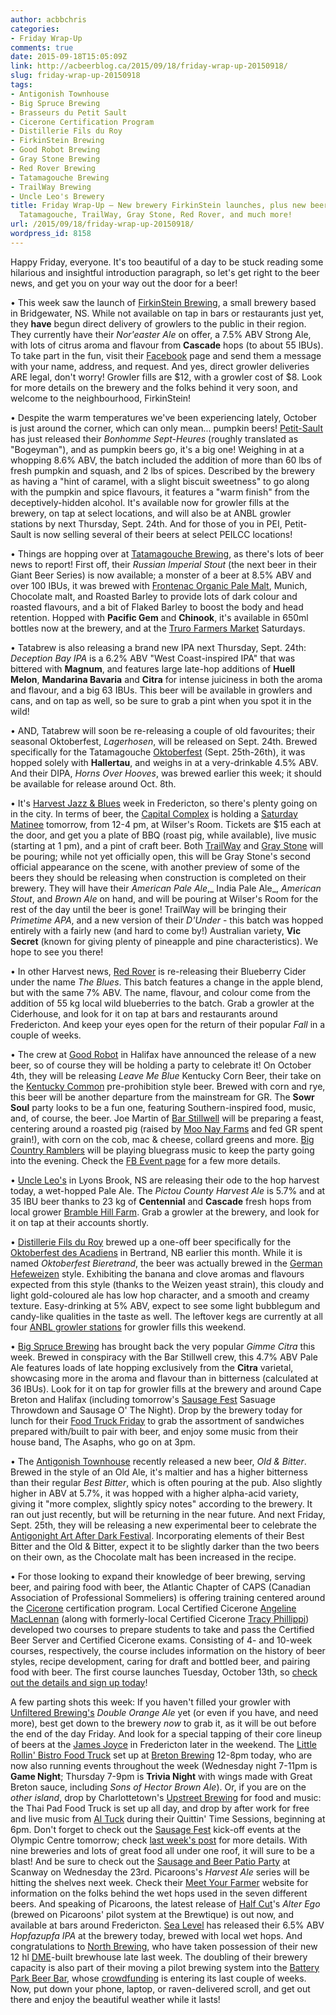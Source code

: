 ```yaml
---
author: acbbchris
categories:
- Friday Wrap-Up
comments: true
date: 2015-09-18T15:05:09Z
link: http://acbeerblog.ca/2015/09/18/friday-wrap-up-20150918/
slug: friday-wrap-up-20150918
tags:
- Antigonish Townhouse
- Big Spruce Brewing
- Brasseurs du Petit Sault
- Cicerone Certification Program
- Distillerie Fils du Roy
- FirkinStein Brewing
- Good Robot Brewing
- Gray Stone Brewing
- Red Rover Brewing
- Tatamagouche Brewing
- TrailWay Brewing
- Uncle Leo's Brewery
title: Friday Wrap-Up – New brewery FirkinStein launches, plus new beers from Petit-Sault,
  Tatamagouche, TrailWay, Gray Stone, Red Rover, and much more!
url: /2015/09/18/friday-wrap-up-20150918/
wordpress_id: 8158
---
```


Happy Friday, everyone. It's too beautiful of a day to be stuck reading some hilarious and insightful introduction paragraph, so let's get right to the beer news, and get you on your way out the door for a beer!

• This week saw the launch of [FirkinStein Brewing](https://www.facebook.com/pages/FirkinStein-Brewing/754150891380564), a small brewery based in Bridgewater, NS. While not available on tap in bars or restaurants just yet, they **have** begun direct delivery of growlers to the public in their region. They currently have their _Nor'easter Ale_ on offer, a 7.5% ABV Strong Ale, with lots of citrus aroma and flavour from **Cascade** hops (to about 55 IBUs). To take part in the fun, visit their [Facebook](https://www.facebook.com/FirkinStein-Brewing-754150891380564) page and send them a message with your name, address, and request. And yes, direct growler deliveries ARE legal, don't worry! Growler fills are $12, with a growler cost of $8. Look for more details on the brewery and the folks behind it very soon, and welcome to the neighbourhood, FirkinStein!

• Despite the warm temperatures we've been experiencing lately, October is just around the corner, which can only mean... pumpkin beers! [Petit-Sault](http://petitsault.com/en/) has just released their _Bonhomme Sept-Heures_ (roughly translated as "Bogeyman"), and as pumpkin beers go, it's a big one! Weighing in at a whopping 8.6% ABV, the batch included the addition of more than 60 lbs of fresh pumpkin and squash, and 2 lbs of spices. Described by the brewery as having a "hint of caramel, with a slight biscuit sweetness" to go along with the pumpkin and spice flavours, it features a "warm finish" from the deceptively-hidden alcohol. It's available now for growler fills at the brewery, on tap at select locations, and will also be at ANBL growler stations by next Thursday, Sept. 24th. And for those of you in PEI, Petit-Sault is now selling several of their beers at select PEILCC locations!

• Things are hopping over at [Tatamagouche Brewing](http://tatabrew.com/), as there's lots of beer news to report! First off, their _Russian Imperial Stout_ (the next beer in their Giant Beer Series) is now available; a monster of a beer at 8.5% ABV and over 100 IBUs, it was brewed with [Frontenac Organic Pale Malt](http://www.malteriefrontenac.com/index_eng.html), Munich, Chocolate malt, and Roasted Barley to provide lots of dark colour and roasted flavours, and a bit of Flaked Barley to boost the body and head retention. Hopped with **Pacific Gem** and **Chinook**, it's available in 650ml bottles now at the brewery, and at the [Truro Farmers Market](http://www.trurofarmersmarket.org/) Saturdays.

• Tatabrew is also releasing a brand new IPA next Thursday, Sept. 24th: _Deception Bay IPA_ is a 6.2% ABV "West Coast-inspired IPA" that was bittered with **Magnum**, and features large late-hop additions of **Huell Melon**, **Mandarina Bavaria** and **Citra** for intense juiciness in both the aroma and flavour, and a big 63 IBUs. This beer will be available in growlers and cans, and on tap as well, so be sure to grab a pint when you spot it in the wild!

• AND, Tatabrew will soon be re-releasing a couple of old favourites; their seasonal Oktoberfest, _Lagerhosen_, will be released on Sept. 24th. Brewed specifically for the Tatamagouche [Oktoberfest](http://www.nsoktoberfest.ca/) (Sept. 25th-26th), it was hopped solely with **Hallertau**, and weighs in at a very-drinkable 4.5% ABV. And their DIPA, _Horns Over Hooves_, was brewed earlier this week; it should be available for release around Oct. 8th.

• It's [Harvest Jazz & Blues](http://www.harvestjazzandblues.com/) week in Fredericton, so there's plenty going on in the city. In terms of beer, the [Capital Complex](https://www.facebook.com/thecapitalcomplex) is holding a [Saturday Matinee](https://www.facebook.com/events/1620561421543359/) tomorrow, from 12-4 pm, at Wilser's Room. Tickets are $15 each at the door, and get you a plate of BBQ (roast pig, while available), live music (starting at 1 pm), and a pint of craft beer. Both [TrailWay](https://www.facebook.com/trailwaybrewing) and [Gray Stone](https://www.facebook.com/Gray-Stone-Brewing-1549204721960095) will be pouring; while not yet officially open, this will be Gray Stone's second official appearance on the scene, with another preview of some of the beers they should be releasing when construction is completed on their brewery. They will have their _American Pale Ale_,_ India Pale Ale_, _American Stout_, and _Brown Ale_ on hand, and will be pouring at Wilser's Room for the rest of the day until the beer is gone! TrailWay will be bringing their _Primetime APA_, and a new version of their _D'Under_ - this batch was hopped entirely with a fairly new (and hard to come by!) Australian variety, **Vic Secret** (known for giving plenty of pineapple and pine characteristics). We hope to see you there!

• In other Harvest news, [Red Rover](http://www.redroverbrew.com/) is re-releasing their Blueberry Cider under the name _The Blues_. This batch features a change in the apple blend, but with the same 7% ABV. The name, flavour, and colour come from the addition of 55 kg local wild blueberries to the batch. Grab a growler at the Ciderhouse, and look for it on tap at bars and restaurants around Fredericton. And keep your eyes open for the return of their popular _Fall_ in a couple of weeks.

• The crew at [Good Robot](http://wroughtironbrewing.ca/) in Halifax have announced the release of a new beer, so of course they will be holding a party to celebrate it! On October 4th, they will be releasing _Leave Me Blue_ Kentucky Corn Beer, their take on the [Kentucky Common](https://en.wikipedia.org/wiki/Kentucky_common_beer) pre-prohibition style beer. Brewed with corn and rye, this beer will be another departure from the mainstream for GR. The **Sowr Soul** party looks to be a fun one, featuring Southern-inspired food, music, and, of course, the beer. Joe Martin of [Bar Stillwell](http://www.barstillwell.com/) will be preparing a feast, centering around a roasted pig (raised by [Moo Nay Farms](https://www.facebook.com/Moo-Nay-Farms-420505524713320) and fed GR spent grain!), with corn on the cob, mac & cheese, collard greens and more. [Big Country Ramblers](https://www.facebook.com/bigcountryramblers) will be playing bluegrass music to keep the party going into the evening. Check the [FB Event page](https://www.facebook.com/events/1624100301189685/) for a few more details.

• [Uncle Leo's](http://uncleleosbrewery.ca/) in Lyons Brook, NS are releasing their ode to the hop harvest today, a wet-hopped Pale Ale. The _Pictou County Harvest Ale_ is 5.7% and at 35 IBU beer thanks to 23 kg of **Centennial** and **Cascade** fresh hops from local grower [Bramble Hill Farm](http://www.bramblehill.ca/hop-yard.html). Grab a growler at the brewery, and look for it on tap at their accounts shortly.

• [Distillerie Fils du Roy](http://distilleriefilsduroy.com/) brewed up a one-off beer specifically for the [Oktoberfest des Acadiens](http://www.oktoberfestdesacadiens.com/) in Bertrand, NB earlier this month. While it is named _Oktoberfest Bieretrand_, the beer was actually brewed in the [German Hefeweizen](http://www.bjcp.org/2008styles/style15.php#1a) style. Exhibiting the banana and clove aromas and flavours expected from this style (thanks to the Weizen yeast strain), this cloudy and light gold-coloured ale has low hop character, and a smooth and creamy texture. Easy-drinking at 5% ABV, expect to see some light bubblegum and candy-like qualities in the taste as well. The leftover kegs are currently at all four [ANBL growler stations](http://www.nbliquor.com/documents/growler.pdf) for growler fills this weekend.

• [Big Spruce Brewing](http://www.bigspruce.ca/) has brought back the very popular _Gimme Citra_ this week. Brewed in conspiracy with the Bar Stillwell crew, this 4.7% ABV Pale Ale features loads of late hopping exclusively from the **Citra** varietal, showcasing more in the aroma and flavour than in bitterness (calculated at 36 IBUs). Look for it on tap for growler fills at the brewery and around Cape Breton and Halifax (including tomorrow's [Sausage Fest](http://sausagefesthfx.ca/) Sasuage Throwdown and Sausage O' The Night). Drop by the brewery today for lunch for their [Food Truck Friday](https://www.facebook.com/events/1492558881040778/) to grab the assortment of sandwiches prepared with/built to pair with beer, and enjoy some music from their house band, The Asaphs, who go on at 3pm.

• The [Antigonish Townhouse](http://antigonishtownhouse.wordpress.com/) recently released a new beer, _Old & Bitter_. Brewed in the style of an Old Ale, it's maltier and has a higher bitterness than their regular _Best Bitter_, which is often pouring at the pub. Also slightly higher in ABV at 5.7%, it was hopped with a higher alpha-acid variety, giving it "more complex, slightly spicy notes" according to the brewery. It ran out just recently, but will be returning in the near future. And next Friday, Sept. 25th, they will be releasing a new experimental beer to celebrate the [Antigonight Art After Dark Festival](https://www.facebook.com/antigonightfest). Incorporating elements of their Best Bitter and the Old & Bitter, expect it to be slightly darker than the two beers on their own, as the Chocolate malt has been increased in the recipe.

• For those looking to expand their knowledge of beer brewing, serving beer, and pairing food with beer, the Atlantic Chapter of CAPS (Canadian Association of Professional Sommeliers) is offering training centered around the [Cicerone](http://cicerone.org/) certification program. Local Certified Cicerone [Angeline MacLennan](http://www.palealewife.wordpress.com/) (along with formerly-local Certified Cicerone [Tracy Phillippi](http://thatbeerlady.com/)) developed two courses to prepare students to take and pass the Certified Beer Server and Certified Cicerone exams. Consisting of 4- and 10-week courses, respectively, the course includes information on the history of beer styles, recipe development, caring for draft and bottled beer, and pairing food with beer. The first course launches Tuesday, October 13th, so [check out the details and sign up today](http://sommelierscanada.com/atlantic/beer/)!

A few parting shots this week: If you haven't filled your growler with [Unfiltered Brewing's](http://unfuckingfiltered.com/) _Double Orange Ale_ yet (or even if you have, and need more), best get down to the brewery *now* to grab it, as it will be out before the end of the day Friday. And look for a special tapping of their core lineup of beers at the [James Joyce](https://www.facebook.com/FoodatTheCrownDowntown) in Fredericton later in the weekend. The [Little Rollin' Bistro Food Truck](http://www.lrbistro.ca/) set up at [Breton Brewing](http://bretonbrewing.ca/) 12-8pm today, who are now also running events throughout the week (Wednesday night 7-11pm is **Game Night**; Thursday 7-9pm is **Trivia Night** with wings made with Great Breton sauce, including _Sons of Hector Brown Ale_). Or, if you are on the _other island_, drop by Charlottetown's [Upstreet Brewing](http://upstreetcraftbrewing.com) for food and music: the Thai Pad Food Truck is set up all day, and drop by after work for free and live music from [Al Tuck](http://altuckmusic.bandcamp.com/releases) during their Quittin' Time Sessions, beginning at 6pm. Don't forget to check out the [Sausage Fest](http://sausagefesthfx.ca/) kick-off events at the Olympic Centre tomorrow; check [last week's post](http://acbeerblog.ca/2015/09/11/friday-wrap-up-20150911/) for more details. With nine breweries and lots of great food all under one roof, it will sure to be a blast! And be sure to check out the [Sausage and Beer Patio Party](https://www.facebook.com/events/483615085132206/) at Scanway on Wednesday the 23rd. Picaroons's _Harvest Ale_ series will be hitting the shelves next week. Check their [Meet Your Farmer](http://picaroons.ca/myharvest/) website for information on the folks behind the wet hops used in the seven different beers. And speaking of Picaroons, the latest release of [Half Cut](https://www.facebook.com/HalfCutBrewing)'s _Alter Ego_ (brewed on Picaroons' pilot system at the Brewtique) is out now, and available at bars around Fredericton. [Sea Level](http://www.sealevelbrewing.com/) has released their 6.5% ABV _Hopfazupfa IPA_ at the brewery today, brewed with local wet hops. And congratulations to [North Brewing](http://www.northbrewing.ca/), who have taken possession of their new 12 hl [DME](http://www.dmebrewing.ca/)-built brewhouse late last week. The doubling of their brewery capacity is also part of their moving a pilot brewing system into the [Battery Park Beer Bar](http://batterypark.ca/), whose [crowdfunding](http://batterypark.ca/crowdfund) is entering its last couple of weeks. Now, put down your phone, laptop, or raven-delivered scroll, and get out there and enjoy the beautiful weather while it lasts!
